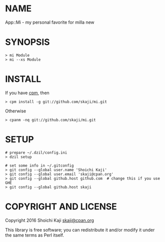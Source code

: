 # NAME

App::Mi - my personal favorite for milla new

# SYNOPSIS

    > mi Module
    > mi --xs Module

# INSTALL

If you have [cpm](https://metacpan.org/pod/cpm), then

    > cpm install -g git://github.com/skaji/mi.git

Otherwise

    > cpanm -nq git://github.com/skaji/mi.git

# SETUP

    # prepare ~/.dzil/config.ini
    > dzil setup

    # set some info in ~/.gitconfig
    > git config --global user.name 'Shoichi Kaji'
    > git config --global user.email 'skaji@cpan.org'
    > git config --global github.host github.com  # change this if you use GHE
    > git config --global github.host skaji

# COPYRIGHT AND LICENSE

Copyright 2016 Shoichi Kaji <skaji@cpan.org>

This library is free software; you can redistribute it and/or modify
it under the same terms as Perl itself.

